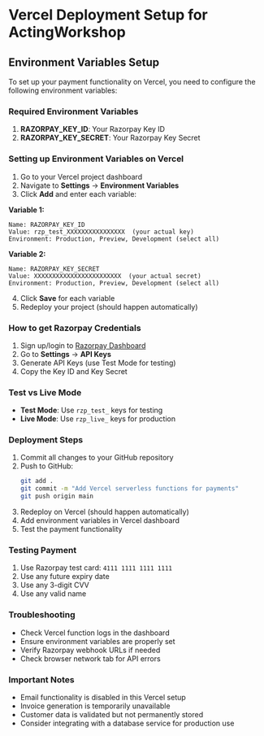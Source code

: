 # Vercel Deployment Setup for ActingWorkshop

## Environment Variables Setup

To set up your payment functionality on Vercel, you need to configure the following environment variables:

### Required Environment Variables

1. **RAZORPAY_KEY_ID**: Your Razorpay Key ID
2. **RAZORPAY_KEY_SECRET**: Your Razorpay Key Secret

### Setting up Environment Variables on Vercel

1. Go to your Vercel project dashboard
2. Navigate to **Settings** → **Environment Variables**
3. Click **Add** and enter each variable:

**Variable 1:**
```
Name: RAZORPAY_KEY_ID
Value: rzp_test_XXXXXXXXXXXXXXXX  (your actual key)
Environment: Production, Preview, Development (select all)
```

**Variable 2:**
```
Name: RAZORPAY_KEY_SECRET
Value: XXXXXXXXXXXXXXXXXXXXXXXX  (your actual secret)
Environment: Production, Preview, Development (select all)
```

4. Click **Save** for each variable
5. Redeploy your project (should happen automatically)

### How to get Razorpay Credentials

1. Sign up/login to [Razorpay Dashboard](https://dashboard.razorpay.com/)
2. Go to **Settings** → **API Keys**
3. Generate API Keys (use Test Mode for testing)
4. Copy the Key ID and Key Secret

### Test vs Live Mode

- **Test Mode**: Use `rzp_test_` keys for testing
- **Live Mode**: Use `rzp_live_` keys for production

### Deployment Steps

1. Commit all changes to your GitHub repository
2. Push to GitHub:
   ```bash
   git add .
   git commit -m "Add Vercel serverless functions for payments"
   git push origin main
   ```
3. Redeploy on Vercel (should happen automatically)
4. Add environment variables in Vercel dashboard
5. Test the payment functionality

### Testing Payment

1. Use Razorpay test card: `4111 1111 1111 1111`
2. Use any future expiry date
3. Use any 3-digit CVV
4. Use any valid name

### Troubleshooting

- Check Vercel function logs in the dashboard
- Ensure environment variables are properly set
- Verify Razorpay webhook URLs if needed
- Check browser network tab for API errors

### Important Notes

- Email functionality is disabled in this Vercel setup
- Invoice generation is temporarily unavailable
- Customer data is validated but not permanently stored
- Consider integrating with a database service for production use